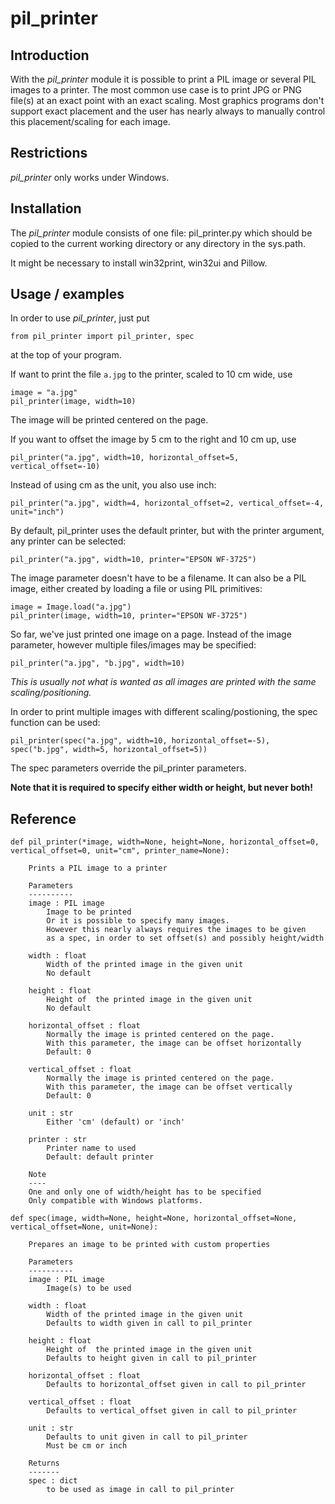 # pil_printer
## Introduction
With the *pil_printer* module it is possible to print a PIL image or several PIL images to a printer.
The most common use case is to print JPG or PNG file(s) at an exact point with an exact scaling.
Most graphics programs don't support exact placement and the user has nearly always to
manually control this placement/scaling for each image.

## Restrictions
*pil_printer* only works under Windows.

## Installation
The *pil_printer* module consists of one file: pil_printer.py which should be copied to the
current working directory or any directory in the sys.path.

It might be necessary to install win32print, win32ui and Pillow.

## Usage / examples
In order to use *pil_printer*, just put
```
from pil_printer import pil_printer, spec
```
at the top of your program.

If want to print the file `a.jpg` to the printer, scaled to 10 cm wide, use
```
image = "a.jpg"
pil_printer(image, width=10)
```
The image will be printed centered on the page.

If you want to offset the image by 5 cm to the right and 10 cm up, use
```
pil_printer("a.jpg", width=10, horizontal_offset=5, vertical_offset=-10)
```
Instead of using cm as the unit, you also use inch:
```
pil_printer("a.jpg", width=4, horizontal_offset=2, vertical_offset=-4, unit="inch")
```
By default, pil_printer uses the default printer, but with the printer argument,
any printer can be selected:
```
pil_printer("a.jpg", width=10, printer="EPSON WF-3725")
```
The image parameter doesn't have to be a filename. It can also be a PIL image, either
created by loading a file or using PIL primitives:
```
image = Image.load("a.jpg")
pil_printer(image, width=10, printer="EPSON WF-3725")
```
So far, we've just printed one image on a page.
Instead of the image parameter, however multiple files/images may be specified:
```
pil_printer("a.jpg", "b.jpg", width=10)
```
*This is usually not what is wanted as all images are printed with the same scaling/positioning.*

In order to print multiple images with different scaling/postioning, the spec function can be used:
```
pil_printer(spec("a.jpg", width=10, horizontal_offset=-5), spec("b.jpg", width=5, horizontal_offset=5))
```
The spec parameters override the pil_printer parameters.

**Note that it is required to specify either width or height, but never both!**

## Reference
```
def pil_printer(*image, width=None, height=None, horizontal_offset=0, vertical_offset=0, unit="cm", printer_name=None):

    Prints a PIL image to a printer
    
    Parameters
    ----------
    image : PIL image
        Image to be printed
        Or it is possible to specify many images.
        However this nearly always requires the images to be given
        as a spec, in order to set offset(s) and possibly height/width
        
    width : float 
        Width of the printed image in the given unit
        No default
        
    height : float 
        Height of  the printed image in the given unit
        No default
                    
    horizontal_offset : float
        Normally the image is printed centered on the page.
        With this parameter, the image can be offset horizontally
        Default: 0
        
    vertical_offset : float
        Normally the image is printed centered on the page.
        With this parameter, the image can be offset vertically
        Default: 0        
        
    unit : str
        Either 'cm' (default) or 'inch'

    printer : str
        Printer name to used
        Default: default printer

    Note
    ----
    One and only one of width/height has to be specified
    Only compatible with Windows platforms.
```

```
def spec(image, width=None, height=None, horizontal_offset=None, vertical_offset=None, unit=None):

    Prepares an image to be printed with custom properties
    
    Parameters
    ----------
    image : PIL image
        Image(s) to be used
        
    width : float 
        Width of the printed image in the given unit
        Defaults to width given in call to pil_printer
        
    height : float 
        Height of  the printed image in the given unit
        Defaults to height given in call to pil_printer        
                    
    horizontal_offset : float
        Defaults to horizontal_offset given in call to pil_printer
        
    vertical_offset : float
        Defaults to vertical_offset given in call to pil_printer
        
    unit : str 
        Defaults to unit given in call to pil_printer
        Must be cm or inch
        
    Returns
    -------
    spec : dict
        to be used as image in call to pil_printer
```


